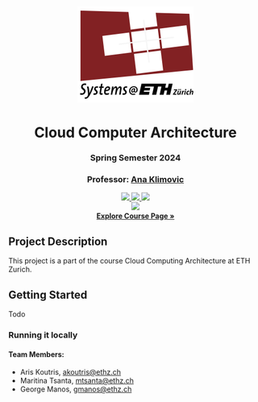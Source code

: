 <div align="center">

  <img src="assets/systems-logo.png">
  
# Cloud Computer Architecture
### Spring Semester 2024
### Professor: [Ana Klimovic](https://anakli.inf.ethz.ch)


<a href="#">
    <img src="https://img.shields.io/badge/Python-3.10-1cb855">
</a>
<a href="#">
    <img src="https://img.shields.io/badge/Kubernetes-v1.29.2-0388fc">
</a>
<a href="#">
    <img src="https://img.shields.io/badge/Cloud-Google-F4B400">
</a>
<br>
<a href="#">
    <img src="https://img.shields.io/badge/License-MIT-8a0023">
</a>
<br>
<a href="https://systems.ethz.ch/education/courses/2024-spring/cloud-computing-architecture.html"><strong>Explore Course Page »</strong></a>
</div>

## Project Description
This project is a part of the course Cloud Computing Architecture at ETH Zurich.
## Getting Started
Todo
### Running it locally


#### Team Members:
* Aris Koutris, [akoutris@ethz.ch](mailto:akoutris@ethz.ch)
* Maritina Tsanta, [mtsanta@ethz.ch](mailto:mtsanta@ethz.ch)
* George Manos,  [gmanos@ethz.ch](mailto:gmanos@ethz.ch)
